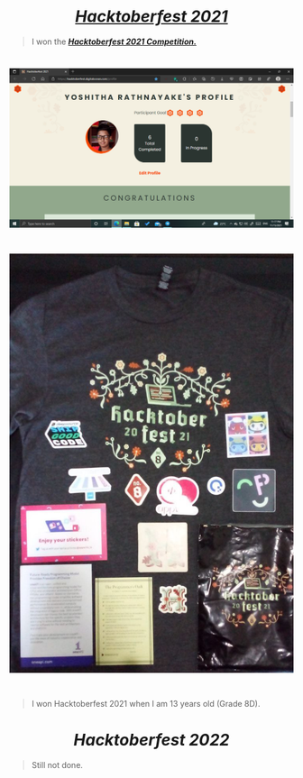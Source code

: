 # <div align="center"><a href="https://hacktoberfest.digitalocean.com/"><b><i>Hacktoberfest 2021</i></b></a></div>

> I won the <a href="https://hacktoberfest.digitalocean.com/"><b><i>Hacktoberfest 2021 Competition.</i></b></a>

#
# <img src="Screenshot (53).png">
# <img src="Hacktoberfest 2021 T-Shirt.jpg">
#
> I won Hacktoberfest 2021 when I am 13 years old (Grade 8D).

#
#
# <div align="center"><b><i>Hacktoberfest 2022</i></b></div>

> Still not done.

